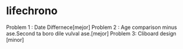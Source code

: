 # lifechrono

Problem 1 : Date Differnece[mejor]
Problem 2 : Age comparison minus ase.Second ta boro dile vulval ase.[mejor]
Problem 3: Cliboard design [minor]